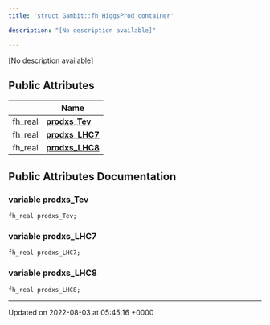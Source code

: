 ```yaml
---
title: 'struct Gambit::fh_HiggsProd_container'

description: "[No description available]"

---
```









[No description available]

## Public Attributes

|                | Name           |
| -------------- | -------------- |
| fh_real | **[prodxs_Tev](/documentation/code/gambit_sphinx/classes/structgambit_1_1fh__higgsprod__container/#variable-prodxs-tev)**  |
| fh_real | **[prodxs_LHC7](/documentation/code/gambit_sphinx/classes/structgambit_1_1fh__higgsprod__container/#variable-prodxs-lhc7)**  |
| fh_real | **[prodxs_LHC8](/documentation/code/gambit_sphinx/classes/structgambit_1_1fh__higgsprod__container/#variable-prodxs-lhc8)**  |

## Public Attributes Documentation

### variable prodxs_Tev

```
fh_real prodxs_Tev;
```


### variable prodxs_LHC7

```
fh_real prodxs_LHC7;
```


### variable prodxs_LHC8

```
fh_real prodxs_LHC8;
```


-------------------------------

Updated on 2022-08-03 at 05:45:16 +0000
